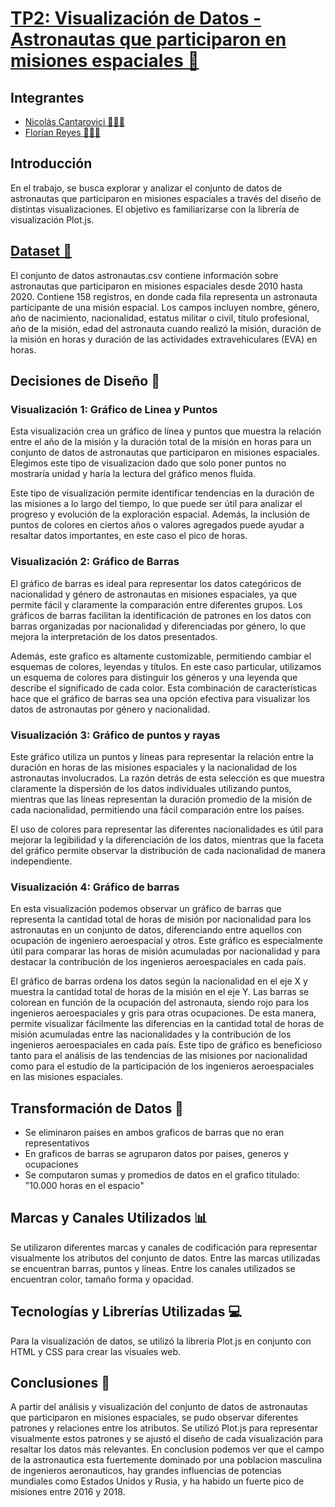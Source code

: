 # [TP2: Visualización de Datos - Astronautas que participaron en misiones espaciales 🚀](https://github.com/florianreyes/Visualizacion_Cantarovici_Reyes)

## Integrantes
- [Nicolás Cantarovici 🧑🏼‍🚀](https://github.com/nicocanta20) 
- [Florian Reyes 🧑🏼‍🚀](https://github.com/florianreyes)

## Introducción
En el trabajo, se busca explorar y analizar el conjunto de datos de astronautas que participaron en misiones espaciales a través del diseño de distintas visualizaciones. El objetivo es familiarizarse con la librería de visualización Plot.js.

## [Dataset 💾](https://github.com/visualizacion-de-datos-utdt/vd_astronautas)
El conjunto de datos astronautas.csv contiene información sobre astronautas que participaron en misiones espaciales desde 2010 hasta 2020. Contiene 158 registros, en donde cada fila representa un astronauta participante de una misión espacial. Los campos incluyen nombre, género, año de nacimiento, nacionalidad, estatus militar o civil, título profesional, año de la misión, edad del astronauta cuando realizó la misión, duración de la misión en horas y duración de las actividades extravehiculares (EVA) en horas.

## Decisiones de Diseño 🎨

### Visualización 1: Gráfico de Linea y Puntos
Esta visualización crea un gráfico de línea y puntos que muestra la relación entre el año de la misión y la duración total de la misión en horas para un conjunto de datos de astronautas que participaron en misiones espaciales. Elegimos este tipo de visualizacion dado que solo poner puntos no mostraría unidad y haría la lectura del gráfico menos fluída.

Este tipo de visualización permite identificar tendencias en la duración de las misiones a lo largo del tiempo, lo que puede ser útil para analizar el progreso y evolución de la exploración espacial. Además, la inclusión de puntos de colores en ciertos años o valores agregados puede ayudar a resaltar datos importantes, en este caso el pico de horas.

### Visualización 2: Gráfico de Barras
El gráfico de barras es ideal para representar los datos categóricos de nacionalidad y género de astronautas en misiones espaciales, ya que permite fácil y claramente la comparación entre diferentes grupos. Los gráficos de barras facilitan la identificación de patrones en los datos con barras organizadas por nacionalidad y diferenciadas por género, lo que mejora la interpretación de los datos presentados.

Además, este grafico es altamente customizable, permitiendo cambiar el esquemas de colores, leyendas y títulos. En este caso particular, utilizamos un esquema de colores para distinguir los géneros y una leyenda que describe el significado de cada color. Esta combinación de características hace que el gráfico de barras sea una opción efectiva para visualizar los datos de astronautas por género y nacionalidad.

### Visualización 3: Gráfico de puntos y rayas
Este gráfico utiliza un puntos y líneas para representar la relación entre la duración en horas de las misiones espaciales y la nacionalidad de los astronautas involucrados. La razón detrás de esta selección es que muestra claramente la dispersión de los datos individuales utilizando puntos, mientras que las líneas representan la duración promedio de la misión de cada nacionalidad, permitiendo una fácil comparación entre los países.

El uso de colores para representar las diferentes nacionalidades es útil para mejorar la legibilidad y la diferenciación de los datos, mientras que la faceta del gráfico permite observar la distribución de cada nacionalidad de manera independiente.

### Visualización 4: Gráfico de barras 
En esta visualización podemos observar un gráfico de barras que representa la cantidad total de horas de misión por nacionalidad para los astronautas en un conjunto de datos, diferenciando entre aquellos con ocupación de ingeniero aeroespacial y otros. Este gráfico es especialmente útil para comparar las horas de misión acumuladas por nacionalidad y para destacar la contribución de los ingenieros aeroespaciales en cada país.

El gráfico de barras ordena los datos según la nacionalidad en el eje X y muestra la cantidad total de horas de la misión en el eje Y. Las barras se colorean en función de la ocupación del astronauta, siendo rojo para los ingenieros aeroespaciales y gris para otras ocupaciones. De esta manera, permite visualizar fácilmente las diferencias en la cantidad total de horas de misión acumuladas entre las nacionalidades y la contribución de los ingenieros aeroespaciales en cada país. Este tipo de gráfico es beneficioso tanto para el análisis de las tendencias de las misiones por nacionalidad como para el estudio de la participación de los ingenieros aeroespaciales en las misiones espaciales.

## Transformación de Datos 🔧
- Se eliminaron paises en ambos graficos de barras que no eran representativos
- En graficos de barras se agruparon datos por paises, generos y ocupaciones
- Se computaron sumas y promedios de datos en el grafico titulado: "10.000 horas en el espacio"

## Marcas y Canales Utilizados 📊
Se utilizaron diferentes marcas y canales de codificación para representar visualmente los atributos del conjunto de datos. Entre las marcas utilizadas se encuentran barras, puntos y líneas. Entre los canales utilizados se encuentran color, tamaño forma y opacidad.

## Tecnologías y Librerías Utilizadas 💻
Para la visualización de datos, se utilizó la librería Plot.js en conjunto con HTML y CSS para crear las visuales web.

## Conclusiones 📖
A partir del análisis y visualización del conjunto de datos de astronautas que participaron en misiones espaciales, se pudo observar diferentes patrones y relaciones entre los atributos. Se utilizó Plot.js para representar visualmente estos patrones y se ajustó el diseño de cada visualización para resaltar los datos más relevantes. En conclusion podemos ver que el campo de la astronautica esta fuertemente dominado por una poblacion masculina de ingenieros aeronauticos, hay grandes influencias de potencias mundiales como Estados Unidos y Rusia, y ha habido un fuerte pico de misiones entre 2016 y 2018. 